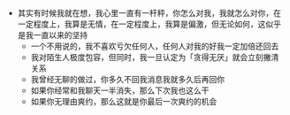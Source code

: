 - 其实有时候我就在想，我心里一直有一杆秤，你怎么对我，我就怎么对你，在一定程度上，我算是无情，在一定程度上，我算是偏激，但无论如何，这似乎是我一直以来的坚持
	- 一个不用说的，我不喜欢亏欠任何人，任何人对我的好我一定加倍还回去
	- 我对陌生人极度包容，但同时，我一旦认定为「贪得无厌」就会立刻撇清关系
	- 我曾经无聊的做过，你多久不回我消息我就多久后再回你
	- 如果你经常和我聊天一半消失，那么下次我也这么干
	- 如果你无理由爽约，那么这就是你最后一次爽约的机会